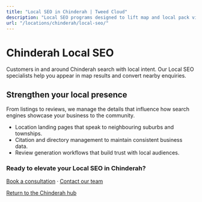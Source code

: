 ```yaml
---
title: "Local SEO in Chinderah | Tweed Cloud"
description: "Local SEO programs designed to lift map and local pack visibility for Chinderah businesses."
url: "/locations/chinderah/local-seo/"
---
```


# Chinderah Local SEO

Customers in and around Chinderah search with local intent. Our Local SEO specialists help you appear in map results and convert nearby enquiries.

## Strengthen your local presence

From listings to reviews, we manage the details that influence how search engines showcase your business to the community.

- Location landing pages that speak to neighbouring suburbs and townships.
- Citation and directory management to maintain consistent business data.
- Review generation workflows that build trust with local audiences.

### Ready to elevate your Local SEO in Chinderah?

[Book a consultation](/consultation/) · [Contact our team](/contact/)

[Return to the Chinderah hub](/locations/chinderah/)
